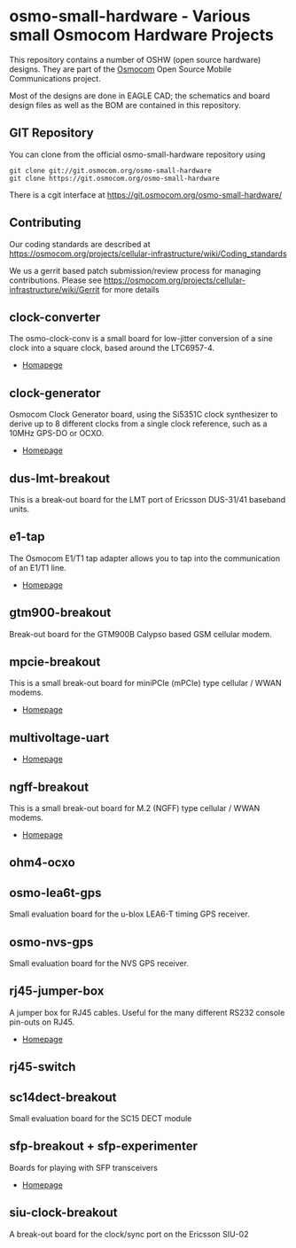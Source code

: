 osmo-small-hardware - Various small Osmocom Hardware Projects
=============================================================

This repository contains a number of OSHW (open source hardware)
designs.  They are part of the [Osmocom](https://osmocom.org/) Open
Source Mobile Communications project.

Most of the designs are done in EAGLE CAD; the schematics and board
design files as well as the BOM are contained in this repository.

GIT Repository
--------------

You can clone from the official osmo-small-hardware repository using

	git clone git://git.osmocom.org/osmo-small-hardware
	git clone https://git.osmocom.org/osmo-small-hardware

There is a cgit interface at https://git.osmocom.org/osmo-small-hardware/

Contributing
------------

Our coding standards are described at
https://osmocom.org/projects/cellular-infrastructure/wiki/Coding_standards

We us a gerrit based patch submission/review process for managing
contributions.  Please see
https://osmocom.org/projects/cellular-infrastructure/wiki/Gerrit for
more details


clock-converter
---------------

The osmo-clock-conv is a small board for low-jitter conversion of a sine
clock into a square clock, based around the LTC6957-4.

* [Homapege](https://osmocom.org/projects/osmo-clock-conv)

clock-generator
---------------

Osmocom Clock Generator board, using the Si5351C clock synthesizer to
derive up to 8 different clocks from a single clock reference, such as a
10MHz GPS-DO or OCXO.


* [Homepage](https://osmocom.org/projects/osmo-clock-gen)

dus-lmt-breakout
----------------

This is a break-out board for the LMT port of Ericsson DUS-31/41
baseband units.

e1-tap
------

The Osmocom E1/T1 tap adapter allows you to tap into the communication
of an E1/T1 line.

* [Homepage](https://osmocom.org/projects/e1-tap)

gtm900-breakout
---------------

Break-out board for the GTM900B Calypso based GSM cellular modem.

mpcie-breakout
--------------

This is a small break-out board for miniPCIe (mPCIe) type cellular /
WWAN modems.

* [Homepage](https://osmocom.org/projects/mpcie-breakout)

multivoltage-uart
-----------------

* [Homepage](https://osmocom.org/projects/mv-uart)

ngff-breakout
-------------

This is a small break-out board for M.2 (NGFF) type cellular / WWAN
modems.

* [Homepage](https://osmocom.org/projects/ngff-breakout)

ohm4-ocxo
---------

osmo-lea6t-gps
--------------

Small evaluation board for the u-blox LEA6-T timing GPS receiver.

osmo-nvs-gps
------------

Small evaluation board for the NVS GPS receiver.

rj45-jumper-box
---------------

A jumper box for RJ45 cables. Useful for the many different RS232
console pin-outs on RJ45.

* [Homepage](https://osmocom.org/projects/misc-hardware/wiki/RJ45_jumper_box)

rj45-switch
-----------

sc14dect-breakout
-----------------

Small evaluation board for the SC15 DECT module

sfp-breakout + sfp-experimenter
-------------------------------

Boards for playing with SFP transceivers

* [Homepage](https://osmocom.org/projects/misc-hardware/wiki/Sfp-breakout)


siu-clock-breakout
------------------

A break-out board for the clock/sync port on the Ericsson SIU-02
